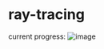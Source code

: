 # ray-tracing
current progress:
![image](https://user-images.githubusercontent.com/63063216/184502719-2d203cf1-ea45-4a15-b7f0-69ed60ff90d1.png)
